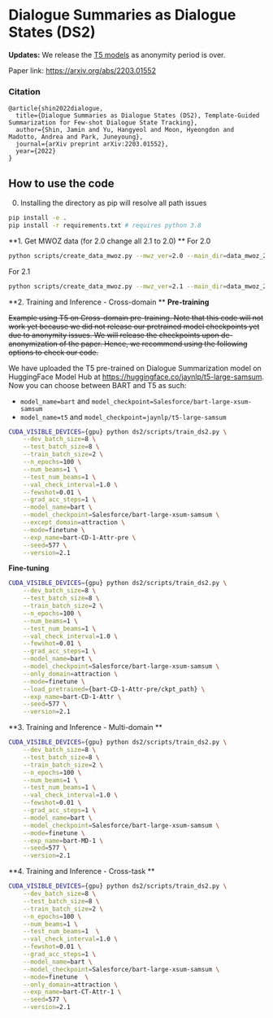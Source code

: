 # Dialogue Summaries as Dialogue States (DS2)

**Updates:** We release the [T5 models](https://huggingface.co/jaynlp/t5-large-samsum) as anonymity period is over.

Paper link: https://arxiv.org/abs/2203.01552

### Citation
```
@article{shin2022dialogue,
  title={Dialogue Summaries as Dialogue States (DS2), Template-Guided Summarization for Few-shot Dialogue State Tracking},
  author={Shin, Jamin and Yu, Hangyeol and Moon, Hyeongdon and Madotto, Andrea and Park, Juneyoung},
  journal={arXiv preprint arXiv:2203.01552},
  year={2022}
}
```

## How to use the code
0. Installing the directory as pip will resolve all path issues
```bash
pip install -e .
pip install -r requirements.txt # requires python 3.8
```

**1. Get MWOZ data (for 2.0 change all 2.1 to 2.0)
**
For 2.0
```bash
python scripts/create_data_mwoz.py --mwz_ver=2.0 --main_dir=data_mwoz_2.0 --target_path=data_mwoz_2.0/mwz
```

For 2.1
```bash
python scripts/create_data_mwoz.py --mwz_ver=2.1 --main_dir=data_mwoz_2.1 --target_path=data_mwoz_2.1/mwz
```

**2. Training and Inference - Cross-domain 
**
**Pre-training**

~~Example using T5 on Cross-domain pre-training. Note that this code will not work yet because we did not release our pretrained model checkpoints yet due to anonymity issues. We will release the checkpoints upon de-anonymization of the paper. Hence, we recommend using the following options to check our code.~~

We have uploaded the T5 pre-trained on Dialogue Summarization model on HuggingFace Model Hub at https://huggingface.co/jaynlp/t5-large-samsum. Now you can choose between BART and T5 as such:
- `model_name=bart` and `model_checkpoint=Salesforce/bart-large-xsum-samsum` 
- `model_name=t5` and `model_checkpoint=jaynlp/t5-large-samsum` 

```bash
CUDA_VISIBLE_DEVICES={gpu} python ds2/scripts/train_ds2.py \
    --dev_batch_size=8 \
    --test_batch_size=8 \
    --train_batch_size=2 \
    --n_epochs=100 \
    --num_beams=1 \
    --test_num_beams=1 \
    --val_check_interval=1.0 \
    --fewshot=0.01 \
    --grad_acc_steps=1 \
    --model_name=bart \
    --model_checkpoint=Salesforce/bart-large-xsum-samsum \
    --except_domain=attraction \
    --mode=finetune \
    --exp_name=bart-CD-1-Attr-pre \
    --seed=577 \
    --version=2.1
```

**Fine-tuning**
```bash
CUDA_VISIBLE_DEVICES={gpu} python ds2/scripts/train_ds2.py \
    --dev_batch_size=8 \
    --test_batch_size=8 \
    --train_batch_size=2 \
    --n_epochs=100 \
    --num_beams=1 \
    --test_num_beams=1 \
    --val_check_interval=1.0 \
    --fewshot=0.01 \
    --grad_acc_steps=1 \
    --model_name=bart \
    --model_checkpoint=Salesforce/bart-large-xsum-samsum \
    --only_domain=attraction \
    --mode=finetune \
    --load_pretrained={bart-CD-1-Attr-pre/ckpt_path} \
    --exp_name=bart-CD-1-Attr \
    --seed=577 \
    --version=2.1
```

**3. Training and Inference - Multi-domain
**

```bash
CUDA_VISIBLE_DEVICES={gpu} python ds2/scripts/train_ds2.py \
    --dev_batch_size=8 \
    --test_batch_size=8 \
    --train_batch_size=2 \
    --n_epochs=100 \
    --num_beams=1 \
    --test_num_beams=1 \
    --val_check_interval=1.0 \
    --fewshot=0.01 \
    --grad_acc_steps=1 \
    --model_name=bart \
    --model_checkpoint=Salesforce/bart-large-xsum-samsum \
    --mode=finetune \
    --exp_name=bart-MD-1 \
    --seed=577 \
    --version=2.1
```

**4. Training and Inference - Cross-task
**

```bash
CUDA_VISIBLE_DEVICES={gpu} python ds2/scripts/train_ds2.py \
    --dev_batch_size=8 \
    --test_batch_size=8 \
    --train_batch_size=2 \
    --n_epochs=100 \
    --num_beams=1 \
    --test_num_beams=1  \
    --val_check_interval=1.0 \
    --fewshot=0.01 \
    --grad_acc_steps=1 \
    --model_name=bart \
    --model_checkpoint=Salesforce/bart-large-xsum-samsum \
    --mode=finetune  \
    --only_domain=attraction \
    --exp_name=bart-CT-Attr-1 \
    --seed=577 \
    --version=2.1
```
